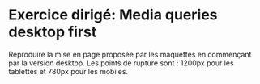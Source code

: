 # Exercice dirigé: Media queries desktop first

Reproduire la mise en page proposée par les maquettes en commençant par la version desktop.
Les points de rupture sont : 1200px pour les tablettes et 780px pour les mobiles. 